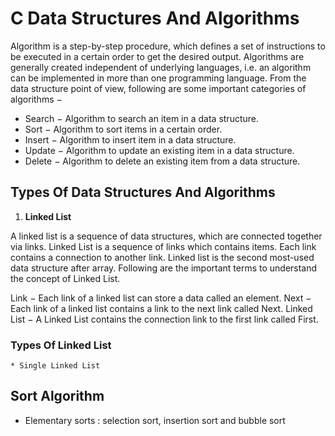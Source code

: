 # C Data Structures And Algorithms
Algorithm is a step-by-step procedure, which defines a set of instructions to be executed in a certain order to get the desired output. Algorithms are generally created independent of underlying languages, i.e. an algorithm can be implemented in more than one programming language.
From the data structure point of view, following are some important categories of algorithms −

* Search − Algorithm to search an item in a data structure.
* Sort − Algorithm to sort items in a certain order.
* Insert − Algorithm to insert item in a data structure.
* Update − Algorithm to update an existing item in a data structure.
* Delete − Algorithm to delete an existing item from a data structure.

## Types Of Data Structures And Algorithms

1. **Linked List**

A linked list is a sequence of data structures, which are connected together via links.
Linked List is a sequence of links which contains items. Each link contains a connection to another link.
Linked list is the second most-used data structure after array.
Following are the important terms to understand the concept of Linked List.

Link − Each link of a linked list can store a data called an element.
Next − Each link of a linked list contains a link to the next link called Next.
Linked List − A Linked List contains the connection link to the first link called First.

### Types Of Linked List
	* Single Linked List

## Sort Algorithm
- Elementary sorts : selection sort, insertion sort and bubble sort
